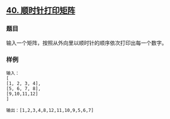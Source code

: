## [40. 顺时针打印矩阵](https://www.acwing.com/problem/content/39/)

### 题目

输入一个矩阵，按照从外向里以顺时针的顺序依次打印出每一个数字。

### 样例

```
输入：
[
[1, 2, 3, 4],
[5, 6, 7, 8],
[9,10,11,12]
]

输出：[1,2,3,4,8,12,11,10,9,5,6,7]
```
